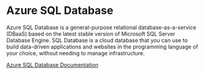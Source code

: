 # Azure SQL Database

Azure SQL Database is a general-purpose relational database-as-a-service (DBaaS) based on the latest stable version of Microsoft SQL Server Database Engine. SQL Database is a cloud database that you can use to build data-driven applications and websites in the programming language of your choice, without needing to manage infrastructure. 


[Azure SQL Database Documentation](https://docs.microsoft.com/en-us/azure/sql-database/sql-database-technical-overview)
